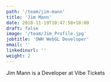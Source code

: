```yaml
---
path: '/team/jim-mann'
title: 'Jim Mann'
date: 2018-11-19T10:47:58+10:00
draft: false
image: '/team/Jim_Profile.jpg'
jobtitle: 'OWH WebGL Developer'
email: ''
linkedinurl: ''
weight: 2
---
```

Jim Mann is a Developer at Vibe Tickets